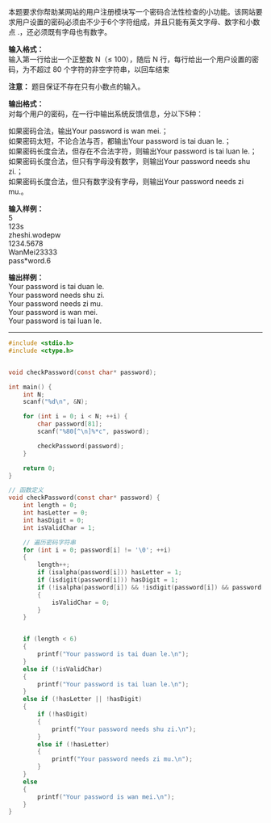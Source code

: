 本题要求你帮助某网站的用户注册模块写一个密码合法性检查的小功能。该网站要求用户设置的密码必须由不少于6个字符组成，并且只能有英文字母、数字和小数点 .，还必须既有字母也有数字。

**输入格式：**  
输入第一行给出一个正整数 N（≤ 100），随后 N 行，每行给出一个用户设置的密码，为不超过 80 个字符的非空字符串，以回车结束  
  
**注意：** 题目保证不存在只有小数点的输入。  
  
**输出格式：**  
对每个用户的密码，在一行中输出系统反馈信息，分以下5种：  
  
如果密码合法，输出Your password is wan mei.；  
如果密码太短，不论合法与否，都输出Your password is tai duan le.；  
如果密码长度合法，但存在不合法字符，则输出Your password is tai luan le.；  
如果密码长度合法，但只有字母没有数字，则输出Your password needs shu zi.；  
如果密码长度合法，但只有数字没有字母，则输出Your password needs zi mu.。  

**输入样例：**  
5  
123s  
zheshi.wodepw  
1234.5678  
WanMei23333  
pass*word.6  
  
**输出样例：**  
Your password is tai duan le.  
Your password needs shu zi.  
Your password needs zi mu.  
Your password is wan mei.  
Your password is tai luan le.  

---
```c
#include <stdio.h>
#include <ctype.h> 


void checkPassword(const char* password);

int main() {
    int N;
    scanf("%d\n", &N); 

    for (int i = 0; i < N; ++i) {
        char password[81]; 
        scanf("%80[^\n]%*c", password); 

        checkPassword(password); 
    }

    return 0;
}

// 函数定义
void checkPassword(const char* password) {
    int length = 0;
    int hasLetter = 0;
    int hasDigit = 0;
    int isValidChar = 1;

    // 遍历密码字符串
    for (int i = 0; password[i] != '\0'; ++i) 
    {
        length++;
        if (isalpha(password[i])) hasLetter = 1;
        if (isdigit(password[i])) hasDigit = 1;
        if (!isalpha(password[i]) && !isdigit(password[i]) && password[i] != '.') 
        {
            isValidChar = 0;
        }
    }


    if (length < 6) 
    {
        printf("Your password is tai duan le.\n");
    } 
    else if (!isValidChar) 
    {
        printf("Your password is tai luan le.\n");
    } 
    else if (!hasLetter || !hasDigit) 
    {
        if (!hasDigit)
        {
            printf("Your password needs shu zi.\n");
        } 
        else if (!hasLetter) 
        {
            printf("Your password needs zi mu.\n");
        }
    } 
    else 
    {
        printf("Your password is wan mei.\n");
    }
}
```